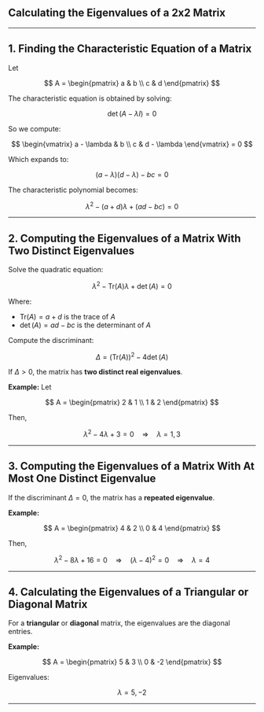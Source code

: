 ## **Calculating the Eigenvalues of a 2x2 Matrix**

---

## 1. Finding the Characteristic Equation of a Matrix

Let

$$
A = \begin{pmatrix} a & b \\ c & d \end{pmatrix}
$$

The characteristic equation is obtained by solving:

$$
\det(A - \lambda I) = 0
$$

So we compute:

$$
\begin{vmatrix} a - \lambda & b \\ c & d - \lambda \end{vmatrix} = 0
$$

Which expands to:

$$
(a - \lambda)(d - \lambda) - bc = 0
$$

The characteristic polynomial becomes:

$$
\lambda^2 - (a + d)\lambda + (ad - bc) = 0
$$

---

## 2. Computing the Eigenvalues of a Matrix With Two Distinct Eigenvalues

Solve the quadratic equation:

$$
\lambda^2 - \text{Tr}(A)\lambda + \det(A) = 0
$$

Where:

* $`\text{Tr}(A) = a + d`$ is the trace of $`A`$
* $`\det(A) = ad - bc`$ is the determinant of $`A`$

Compute the discriminant:

$$
\Delta = (\text{Tr}(A))^2 - 4\det(A)
$$

If $`\Delta > 0`$, the matrix has **two distinct real eigenvalues**.

**Example:**
Let

$$
A = \begin{pmatrix} 2 & 1 \\ 1 & 2 \end{pmatrix}
$$

Then,

$$
\lambda^2 - 4\lambda + 3 = 0 \quad \Rightarrow \quad \lambda = 1, 3
$$

---

## 3. Computing the Eigenvalues of a Matrix With At Most One Distinct Eigenvalue

If the discriminant $`\Delta = 0`$, the matrix has a **repeated eigenvalue**.

**Example:**

$$
A = \begin{pmatrix} 4 & 2 \\ 0 & 4 \end{pmatrix}
$$

Then,

$$
\lambda^2 - 8\lambda + 16 = 0 \quad \Rightarrow \quad (\lambda - 4)^2 = 0 \quad \Rightarrow \quad \lambda = 4
$$

---

## 4. Calculating the Eigenvalues of a Triangular or Diagonal Matrix

For a **triangular** or **diagonal** matrix, the eigenvalues are the diagonal entries.

**Example:**

$$
A = \begin{pmatrix} 5 & 3 \\ 0 & -2 \end{pmatrix}
$$

Eigenvalues:

$$
\lambda = 5, -2
$$

---
